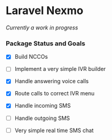 # Laravel Nexmo

*Currently a work in progress*

### Package Status and Goals

- [x] Build NCCOs
- [ ] Implement a very simple IVR builder
- [x] Handle answering voice calls 
- [x] Route calls to correct IVR menu
- [x] Handle incoming SMS
- [ ] Handle outgoing SMS
- [ ] Very simple real time SMS chat 


   

